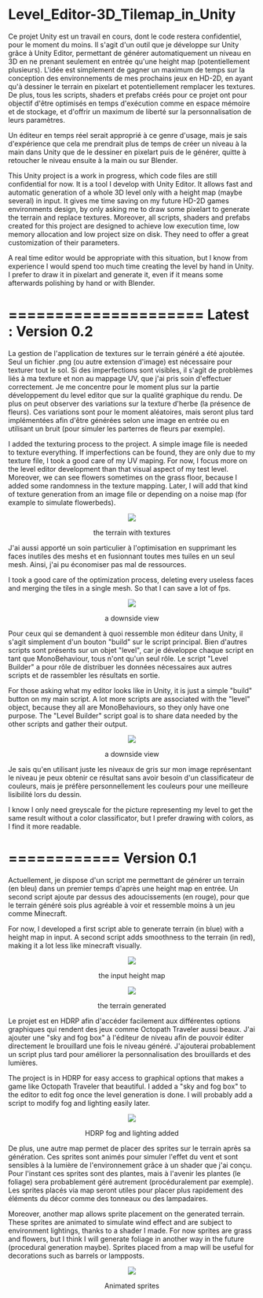 # Level_Editor-3D_Tilemap_in_Unity

Ce projet Unity est un travail en cours, dont le code restera confidentiel, pour le moment du moins. Il s'agit d'un outil que je développe sur Unity grâce à Unity Editor, permettant de générer automatiquement un niveau en 3D en ne prenant seulement en entrée qu'une height map (potentiellement plusieurs). L'idée est simplement de gagner un maximum de temps sur la conception des environnements de mes prochains jeux en HD-2D, en ayant qu'à dessiner le terrain en pixelart et potentiellement remplacer les textures. De plus, tous les scripts, shaders et prefabs créés pour ce projet ont pour objectif d'être optimisés en temps d'exécution comme en espace mémoire et de stockage, et d'offrir un maximum de liberté sur la personnalisation de leurs paramètres.

Un éditeur en temps réel serait approprié à ce genre d'usage, mais je sais d'expérience que cela me prendrait plus de temps de créer un niveau à la main dans Unity que de le dessiner en pixelart puis de le générer, quitte à retoucher le niveau ensuite à la main ou sur Blender.

This Unity project is a work in progress, which code files are still confidential for now. It is a tool I develop with Unity Editor. It allows fast and automatic generation of a whole 3D level only with a height map (maybe several) in input. It gives me time saving on my future HD-2D games environments design, by only asking me to draw some pixelart to generate the terrain and replace textures. Moreover, all scripts, shaders and prefabs created for this project are designed to achieve low execution time, low memory allocation and low project size on disk. They need to offer a great customization of their parameters.

A real time editor would be appropriate with this situation, but I know from experience I would spend too much time creating the level by hand in Unity. I prefer to draw it in pixelart and generate it, even if it means some afterwards polishing by hand or with Blender.

=====================
Latest : Version 0.2
=====================

La gestion de l'application de textures sur le terrain généré a été ajoutée. Seul un fichier .png (ou autre extension d'image) est nécessaire pour texturer tout le sol. Si des imperfections sont visibles, il s'agit de problèmes liés à ma texture et non au mappage UV, que j'ai pris soin d'effectuer correctement. Je me concentre pour le moment plus sur la partie développement du level editor que sur la qualité graphique du rendu. De plus on peut observer des variations sur la texture d'herbe (la présence de fleurs). Ces variations sont pour le moment aléatoires, mais seront plus tard implémentées afin d'être générées selon une image en entrée ou en utilisant un bruit (pour simuler les parterres de fleurs par exemple).

I added the texturing process to the project. A simple image file is needed to texture everything. If imperfections can be found, they are only due to my texture file, I took a good care of my UV maping. For now, I focus more on the level editor development than that visual aspect of my test level. Moreover, we can see flowers sometimes on the grass floor, because I added some randomness in the texture mapping. Later, I will add that kind of texture generation from an image file or depending on a noise map (for example to simulate flowerbeds).

<p align="center"><img src="https://user-images.githubusercontent.com/36695417/195469416-cadff72f-a73d-47d8-8b32-839c7a9759c7.png"></p>
<p align="center">the terrain with textures</p>

J'ai aussi apporté un soin particulier à l'optimisation en supprimant les faces inutiles des meshs et en fusionnant toutes mes tuiles en un seul mesh. Ainsi, j'ai pu économiser pas mal de ressources.

I took a good care of the optimization process, deleting every useless faces and merging the tiles in a single mesh. So that I can save a lot of fps.

<p align="center"><img src="https://user-images.githubusercontent.com/36695417/195469672-982b26e3-4a1d-41b0-8c8e-f0fc986bc26c.png"></p>
<p align="center">a downside view</p>

Pour ceux qui se demandent à quoi ressemble mon éditeur dans Unity, il s'agit simplement d'un bouton "build" sur le script principal. Bien d'autres scripts sont présents sur un objet "level", car je développe chaque script en tant que MonoBehaviour, tous n'ont qu'un seul rôle. Le script "Level Builder" a pour rôle de distribuer les données nécessaires aux autres scripts et de rassembler les résultats en sortie.

For those asking what my editor looks like in Unity, it is just a simple "build" button on my main script. A lot more scripts are associated with the "level" object, because they all are MonoBehaviours, so they only have one purpose. The "Level Builder" script goal is to share data needed by the other scripts and gather their output.

<p align="center"><img src="https://user-images.githubusercontent.com/36695417/195469802-d2120da6-f4b1-41dc-8865-db9af2e8ae42.png"></p>
<p align="center">a downside view</p>

Je sais qu'en utilisant juste les niveaux de gris sur mon image représentant le niveau je peux obtenir ce résultat sans avoir besoin d'un classificateur de couleurs, mais je préfère personnellement les couleurs pour une meilleure lisibilité lors du dessin.

I know I only need greyscale for the picture representing my level to get the same result without a color classificator, but I prefer drawing with colors, as I find it more readable.

============
Version 0.1
============

Actuellement, je dispose d'un script me permettant de générer un terrain (en bleu) dans un premier temps d'après une height map en entrée. Un second script ajoute par dessus des adoucissements (en rouge), pour que le terrain généré sois plus agréable à voir et ressemble moins à un jeu comme Minecraft.

For now, I developed a first script able to generate terrain (in blue) with a height map in input. A second script adds smoothness to the terrain (in red), making it a lot less like minecraft visually.


<p align="center"><img src="https://user-images.githubusercontent.com/36695417/194674299-89d5274d-5af5-469a-9b13-88547a53dd4c.png"></p>
<p align="center">the input height map</p>

<p align="center"><img src="https://user-images.githubusercontent.com/36695417/194674257-63976549-989d-43a5-9dd5-f0993cb4d9c0.png"></p>
<p align="center">the terrain generated</p>


Le projet est en HDRP afin d'accéder facilement aux différentes options graphiques qui rendent des jeux comme Octopath Traveler aussi beaux. J'ai ajouter une "sky and fog box" à l'éditeur de niveau afin de pouvoir éditer directement le brouillard une fois le niveau généré. J'ajouterai probablement un script plus tard pour améliorer la personnalisation des brouillards et des lumières.

The project is in HDRP for easy access to graphical options that makes a game like Octopath Traveler that beautiful. I added a "sky and fog box" to the editor to edit fog once the level generation is done. I will probably add a script to modify fog and lighting easily later.


<p align="center"><img src="https://user-images.githubusercontent.com/36695417/194674784-a8d66d43-c9ad-4778-9cde-97ac1c763162.png"></p>
<p align="center">HDRP fog and lighting added</p>


De plus, une autre map permet de placer des sprites sur le terrain après sa génération. Ces sprites sont animés pour simuler l'effet du vent et sont sensibles à la lumière de l'environnement grâce à un shader que j'ai conçu. Pour l'instant ces sprites sont des plantes, mais à l'avenir les plantes (le foliage) sera probablement géré autrement (procéduralement par exemple). Les sprites placés via map seront utiles pour placer plus rapidement des éléments du décor comme des tonneaux ou des lampadaires.

Moreover, another map allows sprite placement on the generated terrain. These sprites are animated to simulate wind effect and are subject to environment lightings, thanks to a shader I made. For now sprites are grass and flowers, but I think I will generate foliage in another way in the future (procedural generation maybe). Sprites placed from a map will be useful for decorations such as barrels or lampposts.


<p align="center"><img src="https://user-images.githubusercontent.com/36695417/194675398-b5d8069c-9a08-4590-aaef-4af7ff6f7d7e.gif"></p>
<p align="center">Animated sprites</p>
